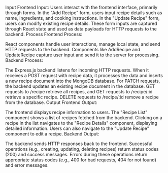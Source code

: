 Input
Frontend Input:
Users interact with the frontend interface, primarily through forms.
In the "Add Recipe" form, users input recipe details such as name, ingredients, and cooking instructions.
In the "Update Recipe" form, users can modify existing recipe details.
These form inputs are captured through React state and used as data payloads for HTTP requests to the backend.
Process
Frontend Process:

React components handle user interactions, manage local state, and send HTTP requests to the backend.
Components like AddRecipe and UpdateRecipe capture user input and send it to the server for processing.
Backend Process:

The Express.js backend listens for incoming HTTP requests.
When it receives a POST request with recipe data, it processes the data and inserts a new recipe document into the MongoDB database.
For PATCH requests, the backend updates an existing recipe document in the database.
GET requests to /recipe retrieve all recipes, and GET requests to /recipe/:id retrieve a specific recipe.
DELETE requests to /recipe/:id remove a recipe from the database.
Output
Frontend Output:

The frontend displays recipe information to users.
The "Recipe List" component shows a list of recipes fetched from the backend.
Clicking on a recipe in the list navigates to the "Recipe Details" component, displaying detailed information.
Users can also navigate to the "Update Recipe" component to edit a recipe.
Backend Output:

The backend sends HTTP responses back to the frontend.
Successful operations (e.g., creating, updating, deleting recipes) return status codes (200) and success messages.
Errors during these operations return appropriate status codes (e.g., 400 for bad requests, 404 for not found) and error messages.
